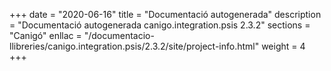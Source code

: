 +++
date        = "2020-06-16"
title       = "Documentació autogenerada"
description = "Documentació autogenerada canigo.integration.psis 2.3.2"
sections    = "Canigó"
enllac		= "/documentacio-llibreries/canigo.integration.psis/2.3.2/site/project-info.html"
weight      = 4
+++
